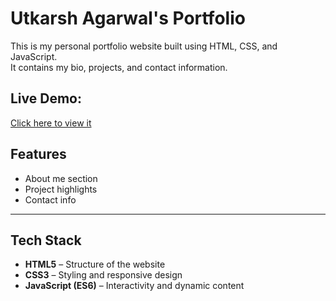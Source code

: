 # Utkarsh Agarwal's Portfolio

This is my personal portfolio website built using HTML, CSS, and JavaScript.  
It contains my bio, projects, and contact information.

## Live Demo:
[Click here to view it](https://utkarsh4521.github.io/myportfolio/)

## Features
- About me section
- Project highlights
- Contact info

---

##  Tech Stack
- **HTML5** – Structure of the website  
- **CSS3** – Styling and responsive design  
- **JavaScript (ES6)** – Interactivity and dynamic content 
